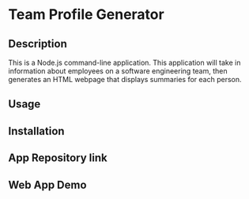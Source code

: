 # Team Profile Generator

## Description
This is a Node.js command-line application. This application will take in information about employees on a software engineering team, then generates an HTML webpage that displays summaries for each person. 

## Usage


## Installation


## App Repository link


## Web App Demo

